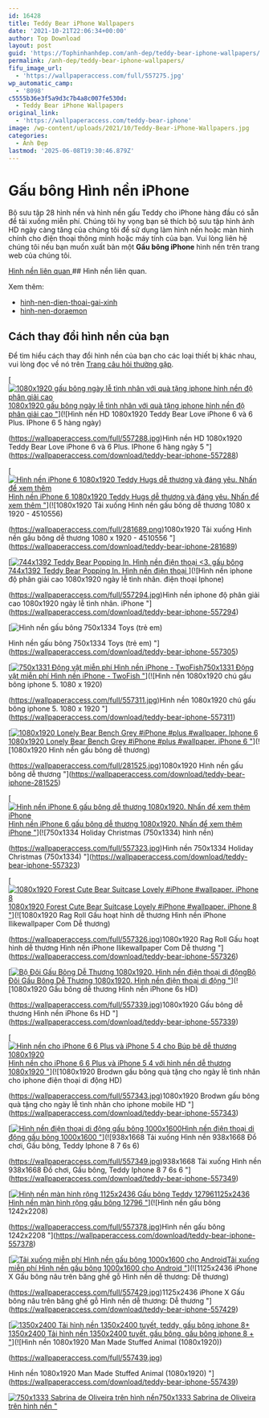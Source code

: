 ```yaml
---
id: 16428
title: Teddy Bear iPhone Wallpapers
date: '2021-10-21T22:06:34+00:00'
author: Top Download
layout: post
guid: 'https://Tophinhanhdep.com/anh-dep/teddy-bear-iphone-wallpapers/'
permalink: /anh-dep/teddy-bear-iphone-wallpapers/
fifu_image_url:
  - 'https://wallpaperaccess.com/full/557275.jpg'
wp_automatic_camp:
  - '8098'
c5555b36e3f5a9d3c7b4a8c007fe530d:
  - Teddy Bear iPhone Wallpapers
original_link:
  - 'https://wallpaperaccess.com/teddy-bear-iphone'
image: /wp-content/uploads/2021/10/Teddy-Bear-iPhone-Wallpapers.jpg
categories:
  - Ảnh Đẹp
lastmod: '2025-06-08T19:30:46.879Z'
---
```

# Gấu bông Hình nền iPhone

Bộ sưu tập 28 hình nền và hình nền gấu Teddy cho iPhone hàng đầu có sẵn để tải xuống miễn phí. Chúng tôi hy vọng bạn sẽ thích bộ sưu tập hình ảnh HD ngày càng tăng của chúng tôi để sử dụng làm hình nền hoặc màn hình chính cho điện thoại thông minh hoặc máy tính của bạn. Vui lòng liên hệ chúng tôi nếu bạn muốn xuất bản một **Gấu bông iPhone** hình nền trên trang web của chúng tôi.

[Hình nền liên quan ](#related) ## Hình nền liên quan.

   
 Xem thêm:

   
- [hinh-nen-dien-thoai-gai-xinh](https://tophinhanhdep.com/hinh-nen-dep/hinh-nen-dien-thoai-gai-xinh/)
- [hinh-nen-doraemon](https://tophinhanhdep.com/hinh-nen-dep/hinh-nen-doraemon/)

## Cách thay đổi hình nền của bạn

Để tìm hiểu cách thay đổi hình nền của bạn cho các loại thiết bị khác nhau, vui lòng đọc về nó trên [Trang câu hỏi thường gặp](https://tophinhanhdep.com/faq/).

  
[[![1080x1920 gấu bông ngày lễ tình nhân với quà tặng iphone hình nền độ phân giải cao](https://wallpaperaccess.com/full/557275.jpg)1080x1920 gấu bông ngày lễ tình nhân với quà tặng iphone hình nền độ phân giải cao "](https://wallpaperaccess.com/download/teddy-bear-iphone-557275)](![Hình nền HD 1080x1920 Teddy Bear Love iPhone 6 và 6 Plus.  IPhone 6 5 hàng ngày)

(https://wallpaperaccess.com/full/557288.jpg)Hình nền HD 1080x1920 Teddy Bear Love iPhone 6 và 6 Plus. IPhone 6 hàng ngày 5 "](https://wallpaperaccess.com/download/teddy-bear-iphone-557288)

[[![Hình nền iPhone 6 1080x1920 Teddy Hugs dễ thương và đáng yêu.  Nhấn để xem thêm](https://wallpaperaccess.com/full/557289.jpg)Hình nền iPhone 6 1080x1920 Teddy Hugs dễ thương và đáng yêu. Nhấn để xem thêm "](https://wallpaperaccess.com/download/teddy-bear-iphone-557289)](![1080x1920 Tải xuống Hình nền gấu bông dễ thương 1080 x 1920 - 4510556)

(https://wallpaperaccess.com/full/281689.png)1080x1920 Tải xuống Hình nền gấu bông dễ thương 1080 x 1920 - 4510556 "](https://wallpaperaccess.com/download/teddy-bear-iphone-281689)

[[![744x1392 Teddy Bear Popping In.  Hình nền điện thoại <3.  gấu bông](https://wallpaperaccess.com/full/142011.png)744x1392 Teddy Bear Popping In. Hình nền điện thoại ](https://wallpaperaccess.com/download/teddy-bear-iphone-142011)](![Hình nền iphone độ phân giải cao 1080x1920 ngày lễ tình nhân.  điện thoại Iphone)

(https://wallpaperaccess.com/full/557294.jpg)Hình nền iphone độ phân giải cao 1080x1920 ngày lễ tình nhân. iPhone "](https://wallpaperaccess.com/download/teddy-bear-iphone-557294)

[![Hình nền gấu bông 750x1334 Toys (trẻ em)](https://wallpaperaccess.com/full/557305.jpg)

Hình nền gấu bông 750x1334 Toys (trẻ em) "](https://wallpaperaccess.com/download/teddy-bear-iphone-557305)

[[![750x1331 Động vật miễn phí Hình nền iPhone - TwoFish](https://wallpaperaccess.com/full/327734.png)750x1331 Động vật miễn phí Hình nền iPhone - TwoFish "](https://wallpaperaccess.com/download/teddy-bear-iphone-327734)](![Hình nền 1080x1920 chú gấu bông iphone 5.  1080 x 1920)

(https://wallpaperaccess.com/full/557311.jpg)Hình nền 1080x1920 chú gấu bông iphone 5. 1080 x 1920 "](https://wallpaperaccess.com/download/teddy-bear-iphone-557311)

[[![1080x1920 Lonely Bear Bench Grey #iPhone #plus #wallpaper.  Iphone 6](https://wallpaperaccess.com/full/557312.jpg)1080x1920 Lonely Bear Bench Grey #iPhone #plus #wallpaper. iPhone 6 "](https://wallpaperaccess.com/download/teddy-bear-iphone-557312)](![1080x1920 Hình nền gấu bông dễ thương)

(https://wallpaperaccess.com/full/281525.jpg)1080x1920 Hình nền gấu bông dễ thương "](https://wallpaperaccess.com/download/teddy-bear-iphone-281525)

[[![Hình nền iPhone 6 gấu bông dễ thương 1080x1920.  Nhấn để xem thêm iPhone](https://wallpaperaccess.com/full/557322.jpg)Hình nền iPhone 6 gấu bông dễ thương 1080x1920. Nhấn để xem thêm iPhone "](https://wallpaperaccess.com/download/teddy-bear-iphone-557322)](![750x1334 Holiday Christmas (750x1334) hình nền)

(https://wallpaperaccess.com/full/557323.jpg)Hình nền 750x1334 Holiday Christmas (750x1334) "](https://wallpaperaccess.com/download/teddy-bear-iphone-557323)

[[![1080x1920 Forest Cute Bear Suitcase Lovely #iPhone #wallpaper.  iPhone 8](https://wallpaperaccess.com/full/281672.jpg)1080x1920 Forest Cute Bear Suitcase Lovely #iPhone #wallpaper. iPhone 8 "](https://wallpaperaccess.com/download/teddy-bear-iphone-281672)](![1080x1920 Rag Roll Gấu hoạt hình dễ thương Hình nền iPhone Ilikewallpaper Com Dễ thương)

(https://wallpaperaccess.com/full/557326.jpg)1080x1920 Rag Roll Gấu hoạt hình dễ thương Hình nền iPhone Ilikewallpaper Com Dễ thương "](https://wallpaperaccess.com/download/teddy-bear-iphone-557326)

[[![Bộ Đôi Gấu Bông Dễ Thương 1080x1920.  Hình nền điện thoại di động](https://wallpaperaccess.com/full/281530.jpg)Bộ Đôi Gấu Bông Dễ Thương 1080x1920. Hình nền điện thoại di động "](https://wallpaperaccess.com/download/teddy-bear-iphone-281530)](![1080x1920 Gấu bông dễ thương Hình nền iPhone 6s HD)

(https://wallpaperaccess.com/full/557339.jpg)1080x1920 Gấu bông dễ thương Hình nền iPhone 6s HD "](https://wallpaperaccess.com/download/teddy-bear-iphone-557339)

[[![Hình nền cho iPhone 6 6 Plus và iPhone 5 4 cho Búp bê dễ thương 1080x1920](https://wallpaperaccess.com/full/557340.jpg)Hình nền cho iPhone 6 6 Plus và iPhone 5 4 với hình nền dễ thương 1080x1920 "](https://wallpaperaccess.com/download/teddy-bear-iphone-557340)](![1080x1920 Brodwn gấu bông quà tặng cho ngày lễ tình nhân cho iphone điện thoại di động HD)

(https://wallpaperaccess.com/full/557343.jpg)1080x1920 Brodwn gấu bông quà tặng cho ngày lễ tình nhân cho iphone mobile HD "](https://wallpaperaccess.com/download/teddy-bear-iphone-557343)

[[![Hình nền điện thoại di động gấu bông 1000x1600](https://wallpaperaccess.com/full/557348.jpg)Hình nền điện thoại di động gấu bông 1000x1600 "](https://wallpaperaccess.com/download/teddy-bear-iphone-557348)](![938x1668 Tải xuống Hình nền 938x1668 Đồ chơi, Gấu bông, Teddy Iphone 8 7 6s 6)

(https://wallpaperaccess.com/full/557349.jpg)938x1668 Tải xuống Hình nền 938x1668 Đồ chơi, Gấu bông, Teddy Iphone 8 7 6s 6 "](https://wallpaperaccess.com/download/teddy-bear-iphone-557349)

[[![Hình nền màn hình rộng 1125x2436 Gấu bông Teddy 12796](https://wallpaperaccess.com/full/557350.jpg)1125x2436 Hình nền màn hình rộng gấu bông 12796 "](https://wallpaperaccess.com/download/teddy-bear-iphone-557350)](![Hình nền gấu bông 1242x2208)

(https://wallpaperaccess.com/full/557378.jpg)Hình nền gấu bông 1242x2208 "](https://wallpaperaccess.com/download/teddy-bear-iphone-557378)

[[![Tải xuống miễn phí Hình nền gấu bông 1000x1600 cho Android](https://wallpaperaccess.com/full/557428.jpg)Tải xuống miễn phí Hình nền gấu bông 1000x1600 cho Android "](https://wallpaperaccess.com/download/teddy-bear-iphone-557428)](![1125x2436 iPhone X Gấu bông nâu trên băng ghế gỗ Hình nền dễ thương: Dễ thương)

(https://wallpaperaccess.com/full/557429.jpg)1125x2436 iPhone X Gấu bông nâu trên băng ghế gỗ Hình nền dễ thương: Dễ thương "](https://wallpaperaccess.com/download/teddy-bear-iphone-557429)

[[![1350x2400 Tải hình nền 1350x2400 tuyết, teddy, gấu bông iphone 8+](https://wallpaperaccess.com/full/557437.jpg)1350x2400 Tải hình nền 1350x2400 tuyết, gấu bông, gấu bông iphone 8 + "](https://wallpaperaccess.com/download/teddy-bear-iphone-557437)](![Hình nền 1080x1920 Man Made Stuffed Animal (1080x1920))

(https://wallpaperaccess.com/full/557439.jpg)

Hình nền 1080x1920 Man Made Stuffed Animal (1080x1920) "](https://wallpaperaccess.com/download/teddy-bear-iphone-557439)

[![750x1333 Sabrina de Oliveira trên hình nền](https://wallpaperaccess.com/full/557457.jpg)750x1333 Sabrina de Oliveira trên hình nền "](https://wallpaperaccess.com/download/teddy-bear-iphone-557457)
